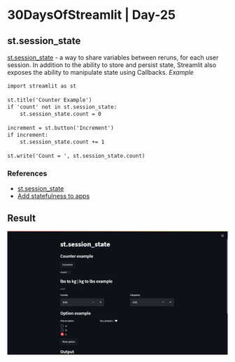 # 30DaysOfStreamlit | Day-25

## st.session_state

[st.session_state](https://docs.streamlit.io/library/api-reference/session-state) - a way to share variables between reruns, for each user session. In addition to the ability to store and persist state, Streamlit also exposes the ability to manipulate state using Callbacks.
*Example*
```
import streamlit as st

st.title('Counter Example')
if 'count' not in st.session_state:
    st.session_state.count = 0

increment = st.button('Increment')
if increment:
    st.session_state.count += 1

st.write('Count = ', st.session_state.count)
```
### References 
- [st.session_state](https://docs.streamlit.io/library/api-reference/session-state) 
- [Add statefulness to apps](https://docs.streamlit.io/library/advanced-features/session-state)

## Result

![day25](https://github.com/dotaadarsh/30DaysOfStreamlit/blob/main/asserts/Day-25.PNG)